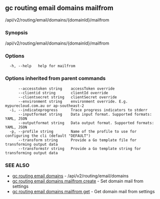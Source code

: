 ## gc routing email domains mailfrom

/api/v2/routing/email/domains/{domainId}/mailfrom

### Synopsis

/api/v2/routing/email/domains/{domainId}/mailfrom

### Options

```
  -h, --help   help for mailfrom
```

### Options inherited from parent commands

```
      --accesstoken string    accessToken override
      --clientid string       clientId override
      --clientsecret string   clientSecret override
      --environment string    environment override. E.g. mypurecloud.com.au or ap-southeast-2
  -i, --indicateprogress      Trace progress indicators to stderr
      --inputformat string    Data input format. Supported formats: YAML, JSON
      --outputformat string   Data output format. Supported formats: YAML, JSON
  -p, --profile string        Name of the profile to use for configuring the cli (default "DEFAULT")
      --transform string      Provide a Go template file for transforming output data
      --transformstr string   Provide a Go template string for transforming output data
```

### SEE ALSO

* [gc routing email domains](gc_routing_email_domains.html)	 - /api/v2/routing/email/domains
* [gc routing email domains mailfrom create](gc_routing_email_domains_mailfrom_create.html)	 - Set domain mail from settings
* [gc routing email domains mailfrom get](gc_routing_email_domains_mailfrom_get.html)	 - Get domain mail from settings


